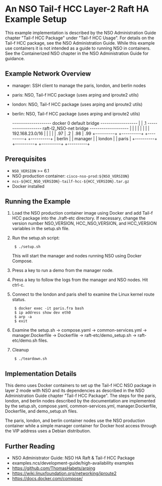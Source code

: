 An NSO Tail-f HCC Layer-2 Raft HA Example Setup
===============================================

This example implementation is described by the NSO Administration Guide
chapter "Tail-f HCC Package" under "Tail-f HCC Usage".
For details on the Tail-f HCC package, see the NSO Administration Guide.
While this example use containers it is not intended as a guide to running
NSO in containers. See the Containerized NSO chapter in the NSO Administration
Guide for guidance.

Example Network Overview
------------------------

- manager: SSH client to manage the paris, london, and berlin nodes
- paris:   NSO, Tail-f HCC package (uses arping and iproute2 utils)
- london:  NSO, Tail-f HCC package (uses arping and iproute2 utils)
- berlin:  NSO, Tail-f HCC package (uses arping and iproute2 utils)


    --------------------  docker 0 default bridge  -------------------
                                      |
                                      | .1
    --------------------  raft-l2_NSO-net bridge  --------------------
          |                 |                |               |
          |                 |                |               |
                                192.168.23.0/16
          |                 |                |               |
          | .97             | .2             | .98           | .99
        +----------+     +----------+     +----------+     +----------+
        | berlin   |     | manager  |     | london   |     | paris    |
        +----------+     +----------+     +----------+     +----------+

Prerequisites
-------------

- `NSO_VERSION` >= 6.1
- NSO production container: `cisco-nso-prod:${NSO_VERSION}`
- `ncs-${HCC_NSO_VERSION}-tailf-hcc-${HCC_VERSION}.tar.gz`
- Docker installed

Running the Example
-------------------

1. Load the NSO production container image using Docker and add Tail-f HCC
   package into the ./raft-etc directory. If necessary, change the version
   number NSO_VERSION, HCC_NSO_VERSION, and HCC_VERSION variables in the
   setup.sh file.
2. Run the setup.sh script:

        $ ./setup.sh

   This will start the manager and nodes running NSO using Docker Compose.
3. Press a key to run a demo from the manager node.
4. Press a key to follow the logs from the manager and NSO nodes. Hit ctrl-c.
5. Connect to the london and paris shell to examine the Linux kernel route
   status.

        $ docker exec -it paris.fra bash
        $ ip address show dev eth0
        $ arp -a
        $ exit

6. Examine the setup.sh -> compose.yaml -> common-services.yml ->
   manager.Dockerfile -> Dockerfile -> raft-etc/demo_setup.sh ->
   raft-etc/demo.sh files.
7. Cleanup

        $ ./teardown.sh

Implementation Details
----------------------

This demo uses Docker containers to set up the Tail-f HCC NSO package in layer 2
mode with NSO and its dependencies as described in the NSO Administration Guide
chapter "Tail-f HCC Package". The steps for the paris, london, and berlin nodes
described by the documentation are implemented by the setup.sh, compose.yaml, common-services.yml, manager.Dockerfile, Dockerfile, and demo_setup.sh files.

The paris, london, and berlin container nodes use the NSO production container
while a simple manager container for Docker host access through the VIP address
uses a Debian distribution.

Further Reading
---------------

+ NSO Administrator Guide: NSO HA Raft & Tail-f HCC Package
+ examples.ncs/development-guide/high-availability examples
+ https://github.com/ThomasHabets/arping
+ https://wiki.linuxfoundation.org/networking/iproute2
+ https://docs.docker.com/compose/
